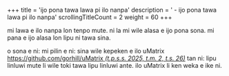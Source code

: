 +++
title               = 'ijo pona tawa lawa pi ilo nanpa'
description         = ' - ijo pona tawa lawa pi ilo nanpa'
scrollingTitleCount = 2
weight              = 60
+++

mi lawa e ilo nanpa lon tenpo mute. ni la mi wile alasa e ijo pona sona. mi pana
e ijo alasa lon lipu ni tawa sina.

o sona e ni: mi pilin e ni: sina wile kepeken e ilo uMatrix
[https://github.com/gorhill/uMatrix *(t.p.s.s. 2025, t.m. 2, t.s. 26)*](https://github.com/gorhill/uMatrix)
tan ni: lipu linluwi mute li wile toki tawa lipu linluwi ante. ilo uMatrix li
ken weka e ike ni.
